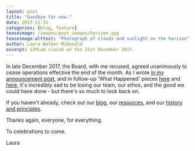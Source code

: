 ```yaml
---
layout: post
title: "Goodbye for now."
date: 2017-12-31
categories: [blog, feature]
teaseimage: /images/post_images/horizon.jpg
teaseimage-alttext: "Photograph of clouds and sunlight on the horizon"
author: Laura Walker McDonald
excerpt: SIMLab closed on the 31st December 2017.
---
```


In late December 2017, the Board, with me recused, agreed unanimously to cease operations effective the end of the month. As I wrote [in my announcement post](http://simlab.org/blog/2017/09/06/simlab-is-closing/), and in follow-up 'What Happened' pieces [here](http://simlab.org/blog/2017/12/13/what-happened-part-i/) and [here](http://simlab.org/blog/2017/12/19/what-happened-part-ii/), it's incredibly sad to be losing our team, our ethos, and the good we could have done - but there's so much to look back on.

If you haven't already, check out our [blog](http://www.simlab.org/blog), our [resources](http://www.simlab.org/resources), and our [history and principles](http://www.simlab.org/about).

Thanks again, everyone, for everything.

To celebrations to come.

Laura
